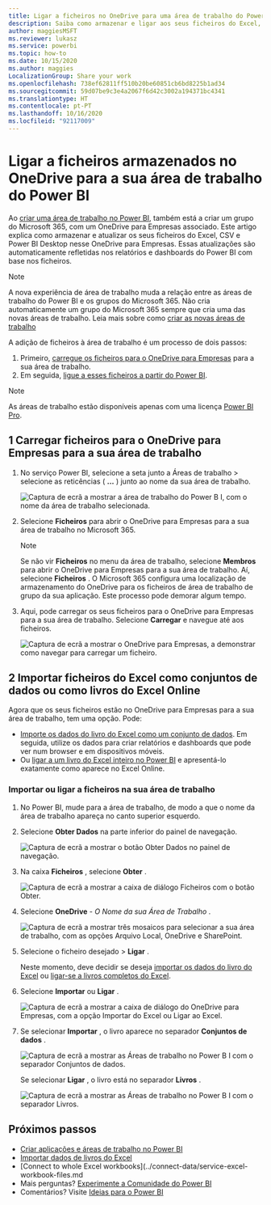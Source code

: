 ```yaml
---
title: Ligar a ficheiros no OneDrive para uma área de trabalho do Power BI
description: Saiba como armazenar e ligar aos seus ficheiros do Excel, CSV e Power BI Desktop no OneDrive para a sua área de trabalho do Power BI.
author: maggiesMSFT
ms.reviewer: lukasz
ms.service: powerbi
ms.topic: how-to
ms.date: 10/15/2020
ms.author: maggies
LocalizationGroup: Share your work
ms.openlocfilehash: 738ef62811ff510b20be60851cb6bd8225b1ad34
ms.sourcegitcommit: 59d07be9c3e4a2067f6d42c3002a194371bc4341
ms.translationtype: HT
ms.contentlocale: pt-PT
ms.lasthandoff: 10/16/2020
ms.locfileid: "92117009"
---
```

# <a name="connect-to-files-stored-in-onedrive-for-your-power-bi-workspace"></a>Ligar a ficheiros armazenados no OneDrive para a sua área de trabalho do Power BI
Ao [criar uma área de trabalho no Power BI](service-create-workspaces.md), também está a criar um grupo do Microsoft 365, com um OneDrive para Empresas associado. Este artigo explica como armazenar e atualizar os seus ficheiros do Excel, CSV e Power BI Desktop nesse OneDrive para Empresas. Essas atualizações são automaticamente refletidas nos relatórios e dashboards do Power BI com base nos ficheiros.

> [!NOTE]
> A nova experiência de área de trabalho muda a relação entre as áreas de trabalho do Power BI e os grupos do Microsoft 365. Não cria automaticamente um grupo do Microsoft 365 sempre que cria uma das novas áreas de trabalho. Leia mais sobre como [criar as novas áreas de trabalho](service-create-the-new-workspaces.md)

A adição de ficheiros à área de trabalho é um processo de dois passos: 

1. Primeiro, [carregue os ficheiros para o OneDrive para Empresas](#1-upload-files-to-the-onedrive-for-business-for-your-workspace) para a sua área de trabalho.
2. Em seguida, [ligue a esses ficheiros a partir do Power BI](#2-import-excel-files-as-datasets-or-as-excel-online-workbooks).

> [!NOTE]
> As áreas de trabalho estão disponíveis apenas com uma licença [Power BI Pro](../fundamentals/service-features-license-type.md).
> 

## <a name="1-upload-files-to-the-onedrive-for-business-for-your-workspace"></a>1 Carregar ficheiros para o OneDrive para Empresas para a sua área de trabalho
1. No serviço Power BI, selecione a seta junto a Áreas de trabalho > selecione as reticências ( **…** ) junto ao nome da sua área de trabalho. 
   
   ![Captura de ecrã a mostrar a área de trabalho do Power B I, com o nome da área de trabalho selecionada.](media/service-connect-to-files-in-app-workspace-onedrive-for-business/power-bi-app-ellipsis.png)
2. Selecione **Ficheiros** para abrir o OneDrive para Empresas para a sua área de trabalho no Microsoft 365.
   
   > [!NOTE]
   > Se não vir **Ficheiros** no menu da área de trabalho, selecione **Membros** para abrir o OneDrive para Empresas para a sua área de trabalho. Aí, selecione **Ficheiros** . O Microsoft 365 configura uma localização de armazenamento do OneDrive para os ficheiros de área de trabalho de grupo da sua aplicação. Este processo pode demorar algum tempo.
   > 
   > 
3. Aqui, pode carregar os seus ficheiros para o OneDrive para Empresas para a sua área de trabalho. Selecione **Carregar** e navegue até aos ficheiros.
   
   ![Captura de ecrã a mostrar o OneDrive para Empresas, a demonstrar como navegar para carregar um ficheiro.](media/service-connect-to-files-in-app-workspace-onedrive-for-business/pbi_grpfilesonedrive.png)

## <a name="2-import-excel-files-as-datasets-or-as-excel-online-workbooks"></a>2 Importar ficheiros do Excel como conjuntos de dados ou como livros do Excel Online
Agora que os seus ficheiros estão no OneDrive para Empresas para a sua área de trabalho, tem uma opção. Pode: 

* [Importe os dados do livro do Excel como um conjunto de dados](../connect-data/service-get-data-from-files.md). Em seguida, utilize os dados para criar relatórios e dashboards que pode ver num browser e em dispositivos móveis.
* Ou [ligar a um livro do Excel inteiro no Power BI](../connect-data/service-excel-workbook-files.md) e apresentá-lo exatamente como aparece no Excel Online.

### <a name="import-or-connect-to-the-files-in-your-workspace"></a>Importar ou ligar a ficheiros na sua área de trabalho
1. No Power BI, mude para a área de trabalho, de modo a que o nome da área de trabalho apareça no canto superior esquerdo. 
2. Selecione **Obter Dados** na parte inferior do painel de navegação. 
   
   ![Captura de ecrã a mostrar o botão Obter Dados no painel de navegação.](media/service-connect-to-files-in-app-workspace-onedrive-for-business/power-bi-app-get-data-button.png)
3. Na caixa **Ficheiros** , selecione **Obter** .
   
   ![Captura de ecrã a mostrar a caixa de diálogo Ficheiros com o botão Obter.](media/service-connect-to-files-in-app-workspace-onedrive-for-business/pbi_getfiles.png)
4. Selecione **OneDrive** - *O Nome da sua Área de Trabalho* .
   
    ![Captura de ecrã a mostrar três mosaicos para selecionar a sua área de trabalho, com as opções Arquivo Local, OneDrive e SharePoint.](media/service-connect-to-files-in-app-workspace-onedrive-for-business/pbi_grp_one_drive_shrpt.png)
5. Selecione o ficheiro desejado > **Ligar** .
   
    Neste momento, deve decidir se deseja [importar os dados do livro do Excel](../connect-data/service-get-data-from-files.md) ou [ligar-se a livros completos do Excel](../connect-data/service-excel-workbook-files.md).
6. Selecione **Importar** ou **Ligar** .
   
    ![Captura de ecrã a mostrar a caixa de diálogo do OneDrive para Empresas, com a opção Importar do Excel ou Ligar ao Excel.](media/service-connect-to-files-in-app-workspace-onedrive-for-business/pbi_importexceldataorwholecrop.png)
7. Se selecionar **Importar** , o livro aparece no separador **Conjuntos de dados** . 
   
    ![Captura de ecrã a mostrar as Áreas de trabalho no Power B I com o separador Conjuntos de dados.](media/service-connect-to-files-in-app-workspace-onedrive-for-business/power-bi-app-excel-file-import.png)
   
    Se selecionar **Ligar** , o livro está no separador **Livros** .
   
    ![Captura de ecrã a mostrar as Áreas de trabalho no Power B I com o separador Livros.](media/service-connect-to-files-in-app-workspace-onedrive-for-business/power-bi-app-excel-file-connect.png)

## <a name="next-steps"></a>Próximos passos
* [Criar aplicações e áreas de trabalho no Power BI](../collaborate-share/service-create-distribute-apps.md)
* [Importar dados de livros do Excel](../connect-data/service-get-data-from-files.md)
* [Connect to whole Excel workbooks](../connect-data/service-excel-workbook-files.md
* Mais perguntas? [Experimente a Comunidade do Power BI](https://community.powerbi.com/)
* Comentários? Visite [Ideias para o Power BI](https://ideas.powerbi.com/forums/265200-power-bi)
